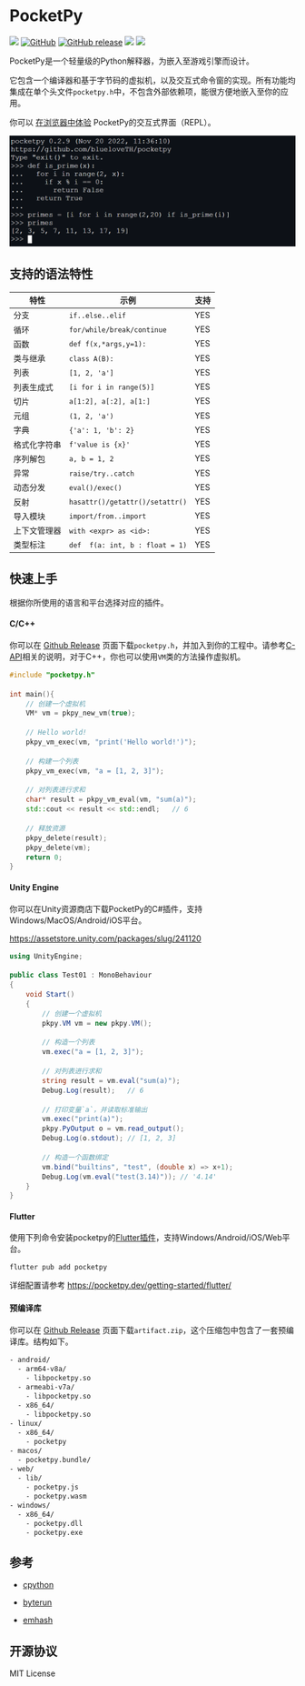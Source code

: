 # PocketPy

<p>
<a title="Build" href="https://github.com/blueloveTH/pocketpy/actions/workflows" ><img src="https://github.com/blueloveTH/pocketpy/actions/workflows/main.yml/badge.svg" /></a>
<a href="https://github.com/blueloveth/pocketpy/blob/main/LICENSE">
<img alt="GitHub" src="https://img.shields.io/github/license/blueloveth/pocketpy.svg?color=blue"></a>
<a href="https://github.com/blueloveth/pocketpy/releases">
<img alt="GitHub release" src="https://img.shields.io/github/release/blueloveth/pocketpy.svg"></a>
<a title="Pub" href="https://pub.dev/packages/pocketpy" ><img src="https://img.shields.io/pub/v/pocketpy" /></a>
<a title="Discord" href="https://discord.gg/WWaq72GzXv" ><img src="https://img.shields.io/discord/1048978026131640390" /></a>
</p>

PocketPy是一个轻量级的Python解释器，为嵌入至游戏引擎而设计。

它包含一个编译器和基于字节码的虚拟机，以及交互式命令窗的实现。所有功能均集成在单个头文件`pocketpy.h`中，不包含外部依赖项，能很方便地嵌入至你的应用。

你可以 [在浏览器中体验](https://blueloveth.github.io/pocketpy) PocketPy的交互式界面（REPL）。

![sample_img](docs/sample.png)

## 支持的语法特性

| 特性         | 示例                            | 支持 |
| ------------ | ------------------------------- | ---- |
| 分支         | `if..else..elif`                | YES  |
| 循环         | `for/while/break/continue`      | YES  |
| 函数         | `def f(x,*args,y=1):`           | YES  |
| 类与继承     | `class A(B):`                   | YES  |
| 列表         | `[1, 2, 'a']`                   | YES  |
| 列表生成式   | `[i for i in range(5)]`         | YES  |
| 切片         | `a[1:2], a[:2], a[1:]`          | YES  |
| 元组         | `(1, 2, 'a')`                   | YES  |
| 字典         | `{'a': 1, 'b': 2}`              | YES  |
| 格式化字符串 | `f'value is {x}'`               | YES  |
| 序列解包     | `a, b = 1, 2`                   | YES  |
| 异常         | `raise/try..catch`              | YES  |
| 动态分发     | `eval()/exec()`                 | YES  |
| 反射         | `hasattr()/getattr()/setattr()` | YES  |
| 导入模块     | `import/from..import`           | YES  |
| 上下文管理器 | `with <expr> as <id>:`          | YES  |
| 类型标注     | `def  f(a: int, b : float = 1)` | YES  |

## 快速上手

根据你所使用的语言和平台选择对应的插件。

#### C/C++

你可以在 [Github Release](https://github.com/blueloveTH/pocketpy/releases/latest) 页面下载`pocketpy.h`，并加入到你的工程中。请参考[C-API](https://pocketpy.dev/c-api/vm/)相关的说明，对于C++，你也可以使用`VM`类的方法操作虚拟机。

```cpp
#include "pocketpy.h"

int main(){
    // 创建一个虚拟机
    VM* vm = pkpy_new_vm(true);
    
    // Hello world!
    pkpy_vm_exec(vm, "print('Hello world!')");

    // 构建一个列表
    pkpy_vm_exec(vm, "a = [1, 2, 3]");

    // 对列表进行求和
    char* result = pkpy_vm_eval(vm, "sum(a)");
    std::cout << result << std::endl;   // 6

    // 释放资源
    pkpy_delete(result);
    pkpy_delete(vm);
    return 0;
}
```

#### Unity Engine

你可以在Unity资源商店下载PocketPy的C#插件，支持Windows/MacOS/Android/iOS平台。

https://assetstore.unity.com/packages/slug/241120

```csharp
using UnityEngine;

public class Test01 : MonoBehaviour
{
    void Start()
    {
        // 创建一个虚拟机
        pkpy.VM vm = new pkpy.VM();

        // 构造一个列表
        vm.exec("a = [1, 2, 3]");

        // 对列表进行求和
        string result = vm.eval("sum(a)");
        Debug.Log(result);   // 6

        // 打印变量`a`，并读取标准输出
        vm.exec("print(a)");
        pkpy.PyOutput o = vm.read_output();
        Debug.Log(o.stdout); // [1, 2, 3]

        // 构造一个函数绑定
        vm.bind("builtins", "test", (double x) => x+1);  
        Debug.Log(vm.eval("test(3.14)")); // '4.14'
    }
}
```

#### Flutter

使用下列命令安装pocketpy的[Flutter插件](https://pub.dev/packages/pocketpy)，支持Windows/Android/iOS/Web平台。

```
flutter pub add pocketpy
```

详细配置请参考 https://pocketpy.dev/getting-started/flutter/

#### 预编译库

你可以在 [Github Release](https://github.com/blueloveTH/pocketpy/releases/latest) 页面下载`artifact.zip`，这个压缩包中包含了一套预编译库。结构如下。

```
- android/
  - arm64-v8a/
    - libpocketpy.so
  - armeabi-v7a/
    - libpocketpy.so
  - x86_64/
    - libpocketpy.so
- linux/
  - x86_64/
    - pocketpy
- macos/
  - pocketpy.bundle/
- web/
  - lib/
    - pocketpy.js
    - pocketpy.wasm
- windows/
  - x86_64/
    - pocketpy.dll
    - pocketpy.exe
```


## 参考

+ [cpython](https://github.com/python/cpython)

+ [byterun](http://qingyunha.github.io/taotao/)

+ [emhash](https://github.com/ktprime/emhash)

## 开源协议

MIT License